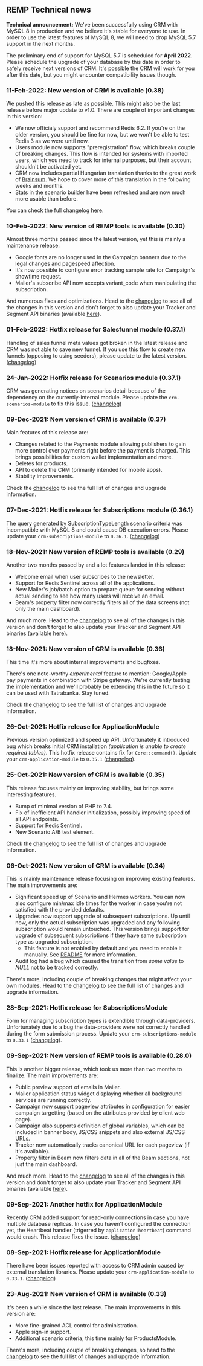 ## REMP Technical news

**Technical announcement:** We've been successfully using CRM with MySQL 8 in production and we believe it's stable for everyone to use. In order to use the latest features of MySQL 8, we will need to drop MySQL 5.7 support in the next months. 

The preliminary end of support for MySQL 5.7 is scheduled for **April 2022**. Please schedule the upgrade of your database by this date in order to safely receive next versions of CRM. It's possible the CRM will work for you after this date, but you might encounter compatibility issues though.

### 11-Feb-2022: New version of CRM is available (0.38)

We pushed this release as late as possible. This might also be the last release before major update to v1.0. There are couple of important changes in this version:

- We now officialy support and recommend Redis 6.2. If you're on the older version, you should be fine for now, but we won't be able to test Redis 3 as we were until now.
- Users module now supports "preregistration" flow, which breaks couple of breaking changes. This flow is intended for systems with imported users, which you need to track for internal purposes, but their account shouldn't be activated yet.
- CRM now includes partial Hungarian translation thanks to the great work of [Brainsum](https://brainsum.com). We hope to cover more of this translation in the following weeks and months.
- Stats in the scenario builder have been refreshed and are now much more usable than before.

You can check the full changelog [here](changelog/crm/0.38.md).

### 10-Feb-2022: New version of REMP tools is available (0.30)

Almost three months passed since the latest version, yet this is mainly a maintenance release:

- Google fonts are no longer used in the Campaign banners due to the legal changes and pagespeed affection.
- It's now possible to configure error tracking sample rate for Campaign's showtime request.
- Mailer's subscribe API now accepts variant_code when manipulating the subscription.

And numerous fixes and optimizations. Head to the [changelog](changelog/remp/0.30.md) to see all of the changes in this version and don't forget to also update your Tracker and Segment API binaries (available [here](https://github.com/remp2020/remp/releases/tag/0.30.0)).

### 01-Feb-2022: Hotfix release for Salesfunnel module (0.37.1)

Handling of sales funnel meta values got broken in the latest release and CRM was not able to save new funnel. If you use this flow to create new funnels (opposing to using seeders), please update to the latest version. ([changelog](https://github.com/remp2020/crm-salesfunnel-module/releases/tag/0.37.1))

### 24-Jan-2022: Hotfix release for Scenarios module (0.37.1)

CRM was generating notices on scenarios detail because of the dependency on the currently-internal module. Please update the `crm-scenarios-module` to fix this issue. ([changelog](https://github.com/remp2020/crm-scenarios-module/releases/tag/0.37.1))

### 09-Dec-2021: New version of CRM is available (0.37)

Main features of this release are:

- Changes related to the Payments module allowing publishers to gain more control over payments right before the payment is charged. This brings possibilities for custom wallet implementation and more.
- Deletes for products.
- API to delete the CRM (primarily intended for mobile apps).
- Stability improvements.

Check the [changelog](changelog/crm/0.37.md) to see the full list of changes and upgrade information.

### 07-Dec-2021: Hotfix release for Subscriptions module (0.36.1)

The query generated by SubscriptionTypeLength scenario criteria was incompatible with MySQL 8 and could cause DB execution errors. Please update your `crm-subscriptions-module` to `0.36.1`. ([changelog](https://github.com/remp2020/crm-subscriptions-module/releases/tag/0.33.1))

### 18-Nov-2021: New version of REMP tools is available (0.29)

Another two months passed by and a lot features landed in this release:

- Welcome email when user subscribes to the newsletter.
- Support for Redis Sentinel across all of the applications.
- New Mailer's job/batch option to prepare queue for sending without actual sending to see how many users will receive an email.
- Beam's property filter now correctly filters all of the data screens (not only the main dashboard).

And much more. Head to the [changelog](changelog/remp/0.29.md) to see all of the changes in this version and don't forget to also update your Tracker and Segment API binaries (available [here](https://github.com/remp2020/remp/releases/tag/0.29.0)).

### 18-Nov-2021: New version of CRM is available (0.36)

This time it's more about internal improvements and bugfixes.

There's one note-worthy _experimental_ feature to mention: Google/Apple pay payments in combination with Stripe gateway. We're currently testing the implementation and we'll probably be extending this in the future so it can be used with Tatrabanka. Stay tuned.

Check the [changelog](changelog/crm/0.36.md) to see the full list of changes and upgrade information.

### 26-Oct-2021: Hotfix release for ApplicationModule

Previous version optimized and speed up API. Unfortunately it introduced bug which breaks initial CRM installation _(application is unable to create required tables)_. This hotfix release contains fix for `Core::command()`. Update your `crm-application-module` to `0.35.1` ([changelog](https://github.com/remp2020/crm-application-module/releases/tag/0.35.1)).

### 25-Oct-2021: New version of CRM is available (0.35)

This release focuses mainly on improving stability, but brings some interesting features.

- Bump of minimal version of PHP to 7.4.
- Fix of inefficient API handler initialization, possibly improving speed of all API endpoints.
- Support for Redis Sentinel.
- New Scenario A/B test element.

Check the [changelog](changelog/crm/0.35.md) to see the full list of changes and upgrade information.

### 06-Oct-2021: New version of CRM is available (0.34)

This is mainly maintenance release focusing on improving existing features. The main improvements are:

- Significant speed up of Scenario and Hermes workers. You can now also configure min/max idle times for the worker in case you're not satisfied with the provided defaults.
- Upgrades now support upgrade of subsequent subscriptions. Up until now, only the actual subscription was upgraded and any following subscription would remain untouched. This version brings support for upgrade of subsequent subscriptions if they have same subscription type as upgraded subscription.
  - This feature is not enabled by default and you need to enable it manually. See [README](https://github.com/remp2020/crm-upgrades-module/#subsequent-upgrades) for more information.
- Audit log had a bug which caused the transition from _some value_ to _NULL_ not to be tracked correctly.

There's more, including couple of breaking changes that might affect your own modules. Head to the [changelog](changelog/crm/0.34.md) to see the full list of changes and upgrade information.

### 28-Sep-2021: Hotfix release for SubscriptionsModule

Form for managing subscription types is extendible through data-providers. Unfortunately due to a bug the data-providers were not correctly handled during the form submission process. Update your `crm-subscriptions-module` to `0.33.1` ([changelog](https://github.com/remp2020/crm-subscriptions-module/releases/tag/0.33.1)).

### 09-Sep-2021: New version of REMP tools is available (0.28.0)

This is another bigger release, which took us more than two months to finalize. The main improvements are:

- Public preview support of emails in Mailer.
- Mailer application status widget displaying whether all background services are running correctly.
- Campaign now support pageview attributes in configuration for easier campaign targetting (based on the attributes provided by client web page).
- Campaign also supports definition of global variables, which can be included in banner body, JS/CSS snippets and also external JS/CSS URLs.
- Tracker now automatically tracks canonical URL for each pageview (if it's available).
- Property filter in Beam now filters data in all of the Beam sections, not just the main dashboard.

And much more. Head to the [changelog](changelog/remp/0.28.md) to see all of the changes in this version and don't forget to also update your Tracker and Segment API binaries (available [here](https://github.com/remp2020/remp/releases/tag/0.28.0)).

### 09-Sep-2021: Another hotfix for ApplicationModule

Recently CRM added support for read-only connections in case you have multiple database replicas. In case you haven't configured the connection yet, the Heartbeat handler (trigerred by `application:heartbeat`) command would crash. This release fixes the issue. ([changelog](https://github.com/remp2020/crm-application-module/releases/tag/0.33.2))

### 08-Sep-2021: Hotfix release for ApplicationModule

There have been issues reported with access to CRM admin caused by external translation libraries. Please update your `crm-application-module` to `0.33.1`. ([changelog](https://github.com/remp2020/crm-application-module/releases/tag/0.33.1))

### 23-Aug-2021: New version of CRM is available (0.33)

It's been a while since the last release. The main improvements in this version are:

- More fine-grained ACL control for administration.
- Apple sign-in support.
- Additional scenario criteria, this time mainly for ProductsModule.

There's more, including couple of breaking changes, so head to the [changelog](changelog/crm/0.33.md) to see the full list of changes and upgrade information.
